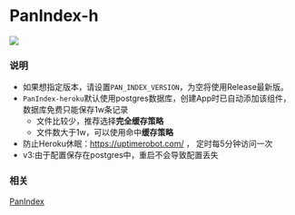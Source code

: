 # PanIndex-h
[![](https://www.herokucdn.com/deploy/button.png)](https://heroku.com/deploy?template=https://github.com/libsgh/PanIndex-h.git)

### 说明
- 如果想指定版本，请设置`PAN_INDEX_VERSION`，为空将使用Release最新版。
- `PanIndex-heroku`默认使用postgres数据库，创建App时已自动添加该组件，数据库免费只能保存1w条记录
  - 文件比较少，推荐选择**完全缓存策略**
  - 文件数大于1w，可以使用命中**缓存策略**
- 防止Heroku休眠：https://uptimerobot.com/ ， 定时每5分钟访问一次
- v3:由于配置保存在postgres中，重启不会导致配置丢失
### 相关
[PanIndex](https://github.com/jmheqiao/PanIndex)
